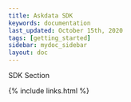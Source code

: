 ```yaml
---
title: Askdata SDK
keywords: documentation
last_updated: October 15th, 2020
tags: [getting_started]
sidebar: mydoc_sidebar
layout: doc
---
```


SDK Section

{% include links.html %}       